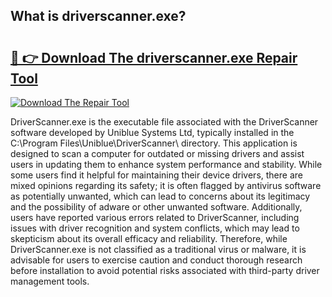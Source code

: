 ## What is driverscanner.exe? 

# <h2><a href="https://exedetect.com/download.php?driverscanner.exe">🔗 👉 Download The driverscanner.exe Repair Tool</a></h2>

[![Download The Repair Tool](https://exedetect.com/download-button.jpg)](https://exedetect.com/download.php?driverscanner.exe)

DriverScanner.exe is the executable file associated with the DriverScanner software developed by Uniblue Systems Ltd, typically installed in the C:\Program Files\Uniblue\DriverScanner\ directory. This application is designed to scan a computer for outdated or missing drivers and assist users in updating them to enhance system performance and stability. While some users find it helpful for maintaining their device drivers, there are mixed opinions regarding its safety; it is often flagged by antivirus software as potentially unwanted, which can lead to concerns about its legitimacy and the possibility of adware or other unwanted software. Additionally, users have reported various errors related to DriverScanner, including issues with driver recognition and system conflicts, which may lead to skepticism about its overall efficacy and reliability. Therefore, while DriverScanner.exe is not classified as a traditional virus or malware, it is advisable for users to exercise caution and conduct thorough research before installation to avoid potential risks associated with third-party driver management tools.